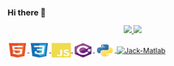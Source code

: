 ### Hi there 👋

<!--
**jacklmg75/jacklmg75** is a ✨ _special_ ✨ repository because its `README.md` (this file) appears on your GitHub profile.

Here are some ideas to get you started:

- 🔭 I’m currently working on ...
- 🌱 I’m currently learning ...
- 👯 I’m looking to collaborate on ...
- 🤔 I’m looking for help with ...
- 💬 Ask me about ...
- 📫 How to reach me: ...
- 😄 Pronouns: ...
- ⚡ Fun fact: ...
-->

<div align="center">
  <a href="https://github.com/jacklmg75">
  <img height="180em" src="https://github-readme-stats.vercel.app/api?username=jacklmg75&show_icons=true&theme=dracula&include_all_commits=true&count_private=true"/>
  <img height="180em" src="https://github-readme-stats.vercel.app/api/top-langs/?username=jacklmg75&layout=compact&langs_count=7&theme=dracula"/>
</div>
  
<div style="display: inline_block"><br>
  <img align="center" alt="Jack-HTML"   height="30" width="40" src="https://raw.githubusercontent.com/devicons/devicon/master/icons/html5/html5-original.svg">
  <img align="center" alt="Jack-CSS"    height="30" width="40" src="https://raw.githubusercontent.com/devicons/devicon/master/icons/css3/css3-original.svg">
  <img align="center" alt="Jack-JS"     height="30" width="40" src="https://raw.githubusercontent.com/devicons/devicon/master/icons/javascript/javascript-plain.svg">
  <img align="center" alt="Jack-Csharp" height="30" width="40" src="https://raw.githubusercontent.com/devicons/devicon/master/icons/csharp/csharp-original.svg">
  <img align="center" alt="Jack-Python" height="30" width="40" src="https://raw.githubusercontent.com/devicons/devicon/master/icons/python/python-original.svg">  
  <img align="center" alt="Jack-Matlab" height="30" width="40" src="https://raw.githubusercontent.com/devicons/devicon/master/icons/python/matlab-original.svg">  
</div>
